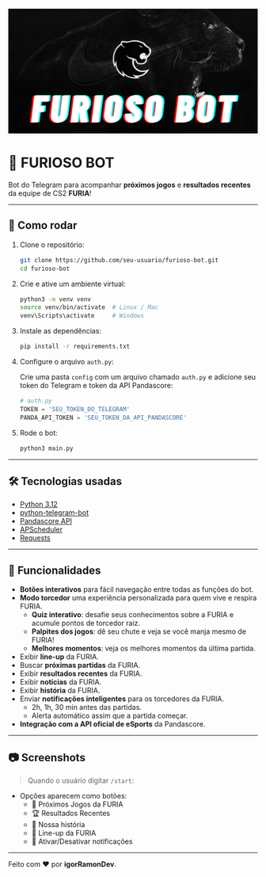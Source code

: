 ![Furioso Bot](assets/imgs/FURIOSO-BOT.png)

# 🦍 FURIOSO BOT

Bot do Telegram para acompanhar **próximos jogos** e **resultados recentes** da equipe de CS2 **FURIA**!

---

## 🚀 Como rodar

1. Clone o repositório:

    ```bash
    git clone https://github.com/seu-usuario/furioso-bot.git
    cd furioso-bot
    ```

2. Crie e ative um ambiente virtual:

    ```bash
    python3 -m venv venv
    source venv/bin/activate  # Linux / Mac
    venv\Scripts\activate     # Windows
    ```

3. Instale as dependências:

    ```bash
    pip install -r requirements.txt
    ```

4. Configure o arquivo `auth.py`:

    Crie uma pasta `config` com um arquivo chamado `auth.py` e adicione seu token do Telegram e token da API Pandascore:

    ```python
    # auth.py
    TOKEN = 'SEU_TOKEN_DO_TELEGRAM'
    PANDA_API_TOKEN = 'SEU_TOKEN_DA_API_PANDASCORE'
    ```

5. Rode o bot:

    ```bash
    python3 main.py
    ```

---

## 🛠 Tecnologias usadas

- [Python 3.12](https://www.python.org/)
- [python-telegram-bot](https://python-telegram-bot.org/)
- [Pandascore API](https://developers.pandascore.co/)
- [APScheduler](https://apscheduler.readthedocs.io/)
- [Requests](https://requests.readthedocs.io/)

---

## 🎯 Funcionalidades

- **Botões interativos** para fácil navegação entre todas as funções do bot.
- **Modo torcedor** uma experiência personalizada para quem vive e respira FURIA.
    - **Quiz interativo**: desafie seus conhecimentos sobre a FURIA e acumule pontos de torcedor raiz.
    - **Palpites dos jogos**: dê seu chute e veja se você manja mesmo de FURIA!
    - **Melhores momentos**: veja os melhores momentos da última partida.
- Exibir **line-up** da FURIA.
- Buscar **próximas partidas** da FURIA.
- Exibir **resultados recentes** da FURIA.
- Exibir **notícias** da FURIA.
- Exibir **história** da FURIA.
- Enviar **notificações inteligentes** para os torcedores da FURIA.
    - 2h, 1h, 30 min antes das partidas.
    - Alerta automático assim que a partida começar.
- **Integração com a API oficial de eSports** da Pandascore.
---

## 📷 Screenshots

> Quando o usuário digitar `/start`:

- Opções aparecem como botões:
  - 🎯 Próximos Jogos da FURIA
  - 🏆 Resultados Recentes
  - 📖 Nossa história
  - 🎯 Line-up da FURIA
  - 🔔 Ativar/Desativar notificações

---

Feito com ❤️ por **igorRamonDev**.
